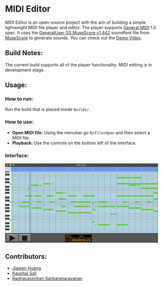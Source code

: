 # MIDI Editor

MIDI Editor is an open-source project with the aim of building a simple lightweight MIDI file player and editor. The player supports [General MIDI](https://en.wikipedia.org/wiki/General_MIDI) 1.0 spec. It uses the [GeneralUser GS MuseScore v1.442](http://schristiancollins.com/soundfonts/GeneralUser_GS_1.442-MuseScore.zip) soundfont file from [MuseScore](https://musescore.org/en/handbook/soundfonts-and-sfz-files#list) to generate sounds. You can check out the [Demo Video](https://youtu.be/1mOzXcUGHNY).

## Build Notes:
The current build supports all of the player functionality. MIDI editing is in development stage.


## Usage:

### How to run:
Run the build that is placed inside `Builds/`.

### How to use:

- **Open MIDI file:** Using the menubar go to:`File>Open` and then select a MIDI file. 
- **Playback:** Use the controls on the bottom left of the interface.

### Interface:
![](https://github.com/Aavu/MIDI-Editor/blob/master/Documentation/images/MidiEditorInterface.png)



## Contributors:
- [Jiawen Huang](https://github.com/jhuang448)
- [Kaushal Sali](https://www.kaushalsali.com)
- [Raghavasimhan Sankaranarayanan](https://techitunes.com)
